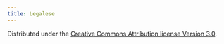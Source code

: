 ```yaml
---
title: Legalese
---
```


Distributed under the [Creative Commons Attribution license Version 3.0][cc-by].

[cc-by]: </legal/cc-by.txt> "CC BY 3.0"
